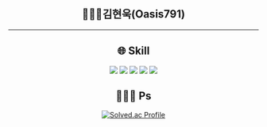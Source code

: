 <div align="center">
  
  ## 👨🏻‍💻김현욱(Oasis791)
  
  ---
  
  ## 🌐 Skill
  
  <img src="https://img.shields.io/badge/Spring-6DB33F?style=flat&logo=Spring&logoColor=white"/>
  <img src="https://img.shields.io/badge/Spring Boot-6DB33F?style=flat&logo=Spring Boot&logoColor=white"/>
  <img src="https://img.shields.io/badge/Amazon EC2-FF9900?style=flat&logo=Amazon EC2&logoColor=white"/>
  <img src="https://img.shields.io/badge/Amazon RDS-527FFF?style=flat&logo=Amazon RDS&logoColor=white"/>
  <img src="https://img.shields.io/badge/MySQL-4479A1?style=flat&logo=MySQL&logoColor=white"/>
  <br>

  ## 👨🏻‍💻 Ps
  [![Solved.ac Profile](http://mazassumnida.wtf/api/v2/generate_badge?boj=csewook17)](https://solved.ac/csewook17/)

</div>
 
  
  
